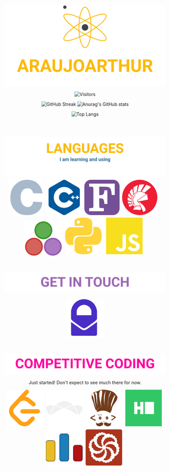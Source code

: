 <div align=center>

![Header](assets/headerWorkingEmb.svg)

![Visitors](https://visitor-badge.glitch.me/badge?page_id=araujoarthur.araujoarthur)

![GitHub Streak](http://github-readme-streak-stats.herokuapp.com?user=araujoarthur&theme=great-gatsby)
![Anurag's GitHub stats](https://github-readme-stats.vercel.app/api?username=araujoarthur&theme=great-gatsby&show_icons=true)
  
![Top Langs](https://github-readme-stats.vercel.app/api/top-langs/?username=araujoarthur&layout=compact&theme=great-gatsby)

<br>
<br>

![Technologies](assets/technologies.svg)<br>
![C](assets/cglow.svg)&nbsp;
![C++](assets/cplusplusglow.svg)&nbsp;
![Fortran](assets/fortranglow.svg)&nbsp;
![Delphi](assets/delphiglow.svg)&nbsp;&nbsp;&nbsp;
![Julia](assets/juliaglow.svg)&nbsp;
![Python](assets/pythonglow.svg)&nbsp;
![JavaScript](assets/javascriptglow.svg)&nbsp;

<br><br>
![Get In Touch](assets/getintouch.svg)
<br><br>
[![ProtonMail](assets/protonmailglow.svg)](mailto:arthur.galdino.code@proton.me)

<br><br>
![Competitive Coding](assets/compcoding.svg)

Just started! Don't expect to see much there for now.

[![LeetCode](assets/leetcodeglow.svg)](https://leetcode.com/araujoarthur/)
[![TopCoder](assets/topcoderglow.svg)](https://www.topcoder.com/members/araujoarthur)
[![CodeChef](assets/codechefglow.svg)](https://www.codechef.com/users/araujoarthur)
[![HackerRank](assets/hackerrankglow.svg)](https://www.hackerrank.com/araujoarthur)
[![Codeforces](assets/codeforcesglow2.svg)](https://codeforces.com/profile/araujoarthur)
[![Codewars](assets/codewarsglow.svg)](https://www.codewars.com/users/araujoarthur)
</div>
<!--
**araujoarthur/araujoarthur** is a ✨ _special_ ✨ repository because its `README.md` (this file) appears on your GitHub profile.

Here are some ideas to get you started:

- 🔭 I’m currently working on ...
- 🌱 I’m currently learning ...
- 👯 I’m looking to collaborate on ...
- 🤔 I’m looking for help with ...
- 💬 Ask me about ...
- 📫 How to reach me: ...
- 😄 Pronouns: ...
- ⚡ Fun fact: ...
-->
